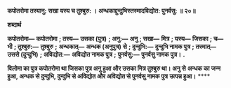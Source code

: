 **कपोतरोमा तस्यानु: सखा यस्य च तुश्बुरु: ।** **अन्धकाद्दुन्दुभिस्तस्मादविद्योत: पुनर्वसु: ॥ २०॥** 

**शब्दार्थ** 

**कपोतरोमा—** **कपोतरोमा** **; तस्य—** **उसका (पुत्र)** **; अनु:—** **अनु** **; सखा—** **मित्र** **; यस्य—** **जिसका** **; च—** **भी** **; तुश्बुरु:—** **तुश्बुरु** **;** **अन्धकात्—** **अन्धक (अनुपुत्र) से** **; दुन्दुभि:—** **दुन्दुभि नामक पुत्र** **; तस्मात्—** **उससे (दुन्दुभि)** **; अविद्योत:—** **अविद्योत नामक पुत्र** **;** **पुनर्वसु:—** **पुनर्वसु नामक पुत्र।** **.** 

**विलोमा का पुत्र कपोतरोमा था जिसका पुत्र अनु हुआ और उसका मित्र तुश्बुरु था। अनु से** **अन्धक का जन्म हुआ, अन्धक से दुन्दुभि, दुन्दुभि से अविद्योत और अविद्योत से पुनर्वसु नामक पुत्र** **उत्पन्न हुआ।** **** 